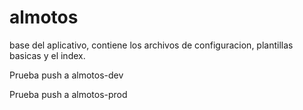 almotos
=======

base del aplicativo, contiene los archivos de configuracion, plantillas basicas y el index.

Prueba push a almotos-dev

Prueba push a almotos-prod
